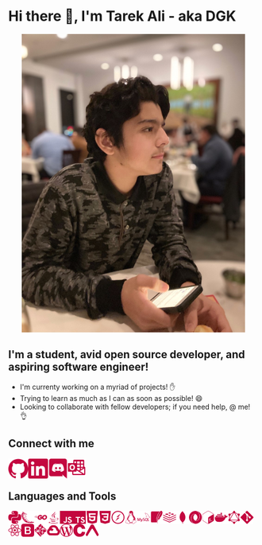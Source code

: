 # Hi there 👋, I'm Tarek Ali - aka DGK

<div align="center">
    <img src="tarek.jpg" alt="tarek" width="450">
</div>

## I'm a student, avid open source developer, and aspiring software engineer!

- I'm currenty working on a myriad of projects! ✋
- Trying to learn as much as I can as soon as possible! 😄
- Looking to collaborate with fellow developers; if you need help, @ me! 👌

## Connect with me

<a href="https://github.com/DGKSK8LIFE"><img align="left" alt="github" src="./icons/github.svg" width="40px"/></a>
<a href="https://linkedin.com/in/tarek-ali-b59a0a1a8"><img align="left" alt="linkedin" src="./icons/linkedin.svg" width="40px"/></a>
<a href="discord.md"><img align="left" alt="discord" src="./icons/discord.svg" width="40px"/></a>
<a href="mailto:tarekali15@outlook.com"><img align="left" alt="email" src="./icons/microsoftoutlook.svg" width="35px"/></a>

<br />
<br />

## Languages and Tools

<div line-height: "3.5">
    <img align="left" alt="python" width="26px" src="./icons/python.svg" />
    <img align="left" alt="flask" width="26px" src="./icons/flask.svg" />
    <img align="left" alt="go" width="26px" src="./icons/go.svg" />
    <img align="left" alt="java" width="26px" src="./icons/java.svg" />
    <img align="left" alt="javascript" width="26px" src="./icons/javascript.svg" />
    <img align="left" alt="typescript" width="26px" src="./icons/typescript.svg" />
    <img align="left" alt="html" width="26px" src="./icons/html5.svg" />
    <img align="left" alt="css" width="26px" src="./icons/css3.svg" />
    <img align="left" alt="socketio" width="26px" src="./icons/socket-dot-io.svg" />
    <img align="left" alt="linux" width="26px" src="./icons/linux.svg" />
    <img align="left" alt="mysql" width="26px" src="./icons/mysql.svg" />
    <img align="left" alt="sqlite" width="26px" src="./icons/sqlite.svg" />
    <img align="left" alt="redis" width="26px" src="./icons/redis.svg" />
    <img align="left" alt="mongodb" width="26px" src="./icons/mongodb.svg" />
    <img align="left" alt="json" width="26px" src="./icons/json.svg" />
    <img align="left" alt="bash" width="26px" src="./icons/gnubash.svg" />
    <img align="left" alt="docker" width="26px" src="./icons/docker.svg" />
    <img align="left" alt="graphql" width="26px" src="./icons/graphql.svg" />
    <img align="left" alt="git" width="26px" src="./icons/git.svg" />
    <img align="left" alt="react" width="26px" src="./icons/react.svg" />
    <img align="left" alt="bootstrap" width="26px" src="./icons/bootstrap.svg" />
    <img align="left" alt="netlify" width="26px" src="./icons/netlify.svg" />
    <img align="left" alt="gcp" width="26px" src="./icons/googlecloud.svg" />
    <img align="left" alt="wordpress" width="26px" src="./icons/wordpress.svg" />
    <img align="left" alt="c" width="26px" src="./icons/c.svg" />
    <img align="left" alt="expo" width="26px" src="./icons/expo.svg" />
</div>